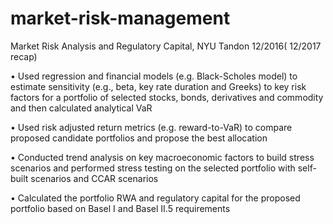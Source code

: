 # market-risk-management
Market Risk Analysis and Regulatory Capital, NYU Tandon 12/2016( 12/2017 recap)

• Used regression and financial models (e.g. Black-Scholes model) to estimate sensitivity (e.g., beta, key rate duration and Greeks) to key risk factors for a portfolio of selected stocks, bonds, derivatives and commodity and then calculated analytical VaR

• Used risk adjusted return metrics (e.g. reward-to-VaR) to compare proposed candidate portfolios and propose the best allocation

• Conducted trend analysis on key macroeconomic factors to build stress scenarios and performed stress testing on the selected portfolio with self-built scenarios and CCAR scenarios

• Calculated the portfolio RWA and regulatory capital for the proposed portfolio based on Basel I and Basel II.5 requirements
